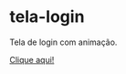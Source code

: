 # tela-login
 Tela de login com animação.
 <p><a href="https://edmilsondmx.github.io/tela-login/" target="_blank">Clique aqui!</a></p>
